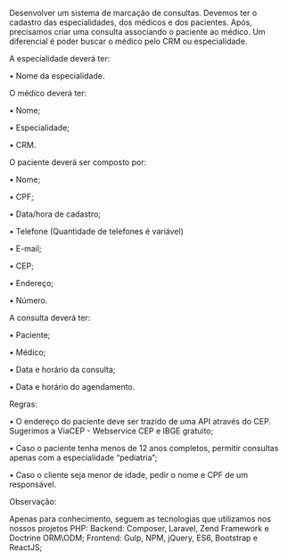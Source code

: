 Desenvolver um sistema de marcação de consultas. Devemos ter o cadastro das especialidades, dos médicos e dos pacientes. Após, precisamos criar uma consulta associando o paciente ao médico. Um diferencial é poder buscar o médico pelo CRM ou especialidade.

A especialidade deverá ter:

•	Nome da especialidade.


O médico deverá ter:

•	Nome;

•	Especialidade;

•	CRM.


O paciente deverá ser composto por:

•	Nome;

•	CPF;

•	Data/hora de cadastro;

•	Telefone (Quantidade de telefones é variável)

•	E-mail;

•	CEP;

•	Endereço;

•	Número.


A consulta deverá ter:

•	Paciente;

•	Médico;

•	Data e horário da consulta;

•	Data e horário do agendamento.


Regras:

•	O endereço do paciente deve ser trazido de uma API através do CEP. Sugerimos a ViaCEP - Webservice CEP e IBGE gratuito;

•	Caso o paciente tenha menos de 12 anos completos, permitir consultas apenas com a especialidade “pediatria”;

•	Caso o cliente seja menor de idade, pedir o nome e CPF de um responsável.


Observação:

Apenas para conhecimento, seguem as tecnologias que utilizamos nos nossos projetos PHP:
Backend: Composer, Laravel, Zend Framework e Doctrine ORM\ODM;
Frontend: Gulp, NPM, jQuery, ES6, Bootstrap e ReactJS;
